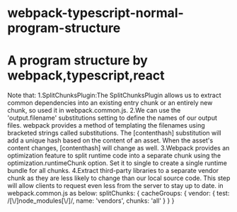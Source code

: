 # webpack-typescript-normal-program-structure
A program structure by webpack,typescript,react
=

Note that:
1.SplitChunksPlugin:The SplitChunksPlugin allows us to extract common dependencies into an existing entry chunk or an entirely new chunk,
  so used it in webpack.common.js.
2.We can use the 'output.filename' substitutions setting to define the names of our output files. 
  webpack provides a method of templating the filenames using bracketed strings called substitutions. 
  The [contenthash] substitution will add a unique hash based on the content of an asset. 
  When the asset's content changes, [contenthash] will change as well.
3.Webpack provides an optimization feature to split runtime code into a separate chunk using the optimization.runtimeChunk option. 
  Set it to single to create a single runtime bundle for all chunks.
4.Extract third-party libraries to a separate vendor chunk as they are less likely to change than our local source code. 
  This step will allow clients to request even less from the server to stay up to date. in webpack.common.js as below:
      splitChunks: {
            cacheGroups: {
                vendor: {
                    test: /[\\/]node_modules[\\/]/,
                    name: 'vendors',
                    chunks: 'all'
                }
            }
        }
